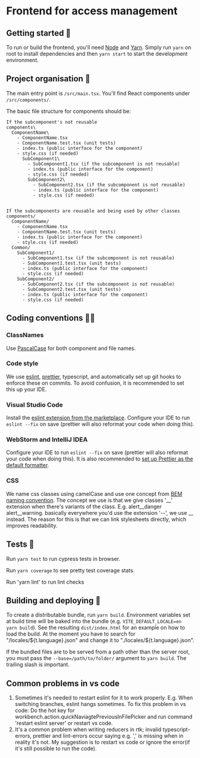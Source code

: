 # Frontend for access management

## Getting started 🚀

To run or build the frontend, you'll need [Node](https://nodejs.org/) and [Yarn](https://yarnpkg.com/getting-started/install). Simply run `yarn` on root to install dependencies and then `yarn start` to start the development environment.

## Project organisation 🧩

The main entry point is `/src/main.tsx`. You'll find React components under `/src/components/`.

The basic file structure for components should be:

```
If the subcomponent's not reusable
components\
  ComponentName\
    - ComponentName.tsx
    - ComponentName.test.tsx (unit tests)
    - index.ts (public interface for the component)
    - style.css (if needed)
      SubComponent1\
        - SubComponent1.tsx (if the subcomponent is not reusable)
        - index.ts (public interface for the component)
        - style.css (if needed)
        SubComponent2\
          - SubComponent2.tsx (if the subcomponent is not reusable)
          - index.ts (public interface for the component)
          - style.css (if needed)


If the subcomponents are reusable and being used by other classes
components/
  ComponentName/
    - ComponentName.tsx
    - ComponentName.test.tsx (unit tests)
    - index.ts (public interface for the component)
    - style.css (if needed)
  Common/
    SubComponent1/
      - SubComponent1.tsx (if the subcomponent is not reusable)
      - SubComponent1.test.tsx (unit tests)
      - index.ts (public interface for the component)
      - style.css (if needed)
    SubComponent2/
      - SubComponent2.tsx (if the subcomponent is not reusable)
      - SubComponent2.test.tsx (unit tests)
      - index.ts (public interface for the component)
      - style.css (if needed)

```

## Coding conventions 👮‍♀️

### ClassNames

Use [PascalCase](https://techterms.com/definition/pascalcase) for both component and file names.

### Code style

We use [eslint](https://eslint.org/), [prettier](https://prettier.io/), typescript, and automatically set up git hooks to enforce
these on commits. To avoid confusion, it is recommended to set this up your IDE.

### Visual Studio Code

Install the [eslint extension from the marketplace](https://marketplace.visualstudio.com/items?itemName=dbaeumer.vscode-eslint). Configure your IDE to run `eslint --fix` on save (prettier will also reformat your code when doing this).

### WebStorm and IntelliJ IDEA

Configure your IDE to run `eslint --fix` on save (prettier will also reformat your code when doing this). It is also recommended to
[set up Prettier as the default formatter](https://www.jetbrains.com/help/webstorm/prettier.html#ws_prettier_default_formatter).

### CSS

We name css classes using camelCase and use one concept from [BEM naming convention](http://getbem.com/naming/). The concept we use is that we give classes '__' extension when there's variants of the class. E.g. alert__danger alert__warning. basically everywhere you'd use the extension '--', we use __ instead. The reason for this is that we can link stylesheets directly, which improves readability.


## Tests 🧨

Run `yarn test` to run cypress tests in browser.

Run `yarn coverage` to see pretty test coverage stats.

Run 'yarn lint' to run lint checks

## Building and deploying 🚚

To create a distributable bundle, run `yarn build`. Environment variables set at build time will be baked into the bundle (e.g. `VITE_DEFAULT_LOCALE=en yarn build`). See the resulting `dist/index.html` for an example on how to load the build. At the moment you have to search for "/locales/${t.language}.json" and change it to "./locales/${t.language}.json".

If the bundled files are to be served from a path other than the server root, you must pass the `--base=/path/to/folder/` argument to `yarn build`. The trailing slash is important.

## Common problems in vs code
1. Sometimes it's needed to restart eslint for it to work properly. E.g. When switching branches, eslint hangs sometimes. To fix this problem in vs code: Do the hot key for workbench.action.quickNaviagtePreviousInFilePicker and run command 'restart eslint server' or restart vs code.
2. It's a common problem when writing reducers in rtk; invalid typescript-errors, prettier and lint-errors occur saying e.g. ',' is missing when in reality it's not. My suggestion is to restart vs code or ignore the error(if it's still possible to run the code). 
